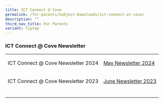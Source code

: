 ```yaml
---
title: ICT Connect @ Cove
permalink: /for-parents/Subject-Downloads/ict-connect-at-cove/
description: ""
third_nav_title: For Parents
variant: tiptap
---
```

<h3>ICT Connect @ Cove Newsletter<br></h3>
<table style="minWidth: 50px">
<colgroup>
<col>
<col>
</colgroup>
<tbody>
<tr>
<td rowspan="1" colspan="1">
<p>ICT Connect @ Cove Newsletter 2024</p>
</td>
<td rowspan="1" colspan="1">
<p><a href="https://go.gov.sg/cwmay2024" rel="noopener noreferrer nofollow" target="_blank">May Newsletter 2024</a>
</p>
</td>
</tr>
<tr>
<td rowspan="1" colspan="1">
<p>ICT Connect @ Cove Newsletter 2023</p>
</td>
<td rowspan="1" colspan="1">
<p><a href="https://go.gov.sg/junenewsletter2023" rel="noopener noreferrer" target="_blank">June Newsletter 2023</a>
</p>
</td>
</tr>
<tr>
<td rowspan="1" colspan="1">
<p></p>
</td>
<td rowspan="1" colspan="1">
<p></p>
</td>
</tr>
</tbody>
</table>
<p></p>